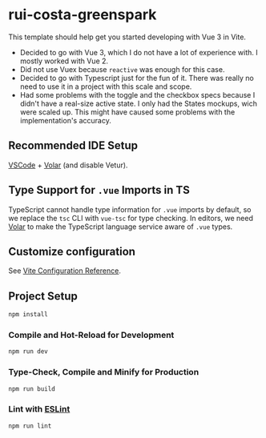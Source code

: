 # rui-costa-greenspark

This template should help get you started developing with Vue 3 in Vite.

- Decided to go with Vue 3, which I do not have a lot of experience with. I mostly worked with Vue 2.
- Did not use Vuex because `reactive` was enough for this case.
- Decided to go with Typescript just for the fun of it. There was really no need to use it in a project with this scale and scope.
- Had some problems with the toggle and the checkbox specs because I didn't have a real-size active state. I only had the States mockups, wich were scaled up. This might have caused some problems with the implementation's accuracy.


## Recommended IDE Setup

[VSCode](https://code.visualstudio.com/) + [Volar](https://marketplace.visualstudio.com/items?itemName=Vue.volar) (and disable Vetur).

## Type Support for `.vue` Imports in TS

TypeScript cannot handle type information for `.vue` imports by default, so we replace the `tsc` CLI with `vue-tsc` for type checking. In editors, we need [Volar](https://marketplace.visualstudio.com/items?itemName=Vue.volar) to make the TypeScript language service aware of `.vue` types.

## Customize configuration

See [Vite Configuration Reference](https://vitejs.dev/config/).

## Project Setup

```sh
npm install
```

### Compile and Hot-Reload for Development

```sh
npm run dev
```

### Type-Check, Compile and Minify for Production

```sh
npm run build
```

### Lint with [ESLint](https://eslint.org/)

```sh
npm run lint
```
